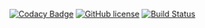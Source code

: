 [![Codacy Badge](https://api.codacy.com/project/badge/Grade/c3c658bfcce84709a726861d68cdffab)](https://app.codacy.com/app/tarigo/msgpack?utm_source=github.com&utm_medium=referral&utm_content=tarigo/msgpack&utm_campaign=Badge_Grade_Settings)
[![GitHub license](https://img.shields.io/badge/license-MIT-blue.svg)](https://raw.githubusercontent.com/tarigo/msgpack/master/LICENSE)
[![Build Status](https://travis-ci.org/tarigo/msgpack.svg?branch=master)](https://travis-ci.org/tarigo/msgpack)


